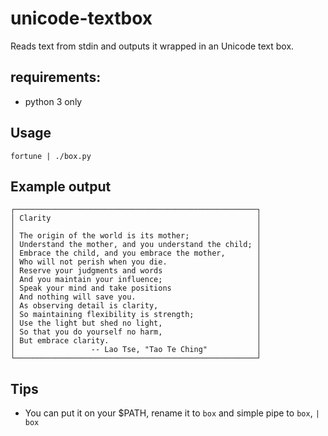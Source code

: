 # unicode-textbox

Reads text from stdin and outputs it wrapped in an Unicode text box.

## requirements:

* python 3 only

## Usage

```
fortune | ./box.py
```

## Example output

```
┌──────────────────────────────────────────────────────┐
│ Clarity                                              │
│                                                      │
│ The origin of the world is its mother;               │
│ Understand the mother, and you understand the child; │
│ Embrace the child, and you embrace the mother,       │
│ Who will not perish when you die.                    │
│ Reserve your judgments and words                     │
│ And you maintain your influence;                     │
│ Speak your mind and take positions                   │
│ And nothing will save you.                           │
│ As observing detail is clarity,                      │
│ So maintaining flexibility is strength;              │
│ Use the light but shed no light,                     │
│ So that you do yourself no harm,                     │
│ But embrace clarity.                                 │
│                 -- Lao Tse, "Tao Te Ching"           │
└──────────────────────────────────────────────────────┘
```

## Tips

* You can put it on your $PATH, rename it to `box` and simple pipe to `box`,
`| box`
